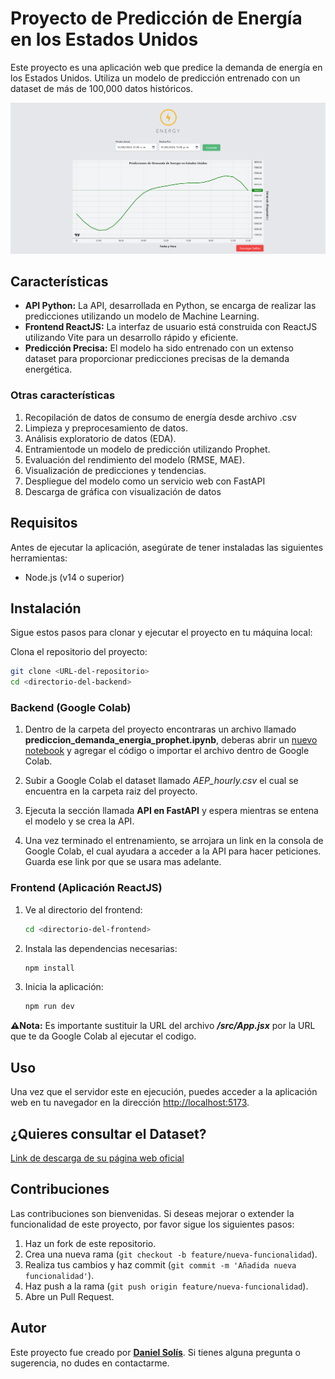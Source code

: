 # Proyecto de Predicción de Energía en los Estados Unidos
Este proyecto es una aplicación web que predice la demanda de energía en los Estados Unidos. Utiliza un modelo de predicción entrenado con un dataset de más de 100,000 datos históricos.

![Imágen de aplicación web en funcionamiento](public/portada.png)

## Características
- **API Python:** La API, desarrollada en Python, se encarga de realizar las predicciones utilizando un modelo de Machine Learning.
- **Frontend ReactJS:** La interfaz de usuario está construida con ReactJS utilizando Vite para un desarrollo rápido y eficiente.
- **Predicción Precisa:** El modelo ha sido entrenado con un extenso dataset para proporcionar predicciones precisas de la demanda energética.

### Otras características
1. Recopilación de datos de consumo de energía desde archivo .csv
2. Limpieza y preprocesamiento de datos.
3. Análisis exploratorio de datos (EDA).
4. Entramientode un modelo de predicción utilizando Prophet.
5. Evaluación del rendimiento del modelo (RMSE, MAE).
6. Visualización de predicciones y tendencias.
7. Despliegue del modelo como un servicio web con FastAPI
8. Descarga de gráfica con visualización de datos


## Requisitos
Antes de ejecutar la aplicación, asegúrate de tener instaladas las siguientes herramientas:
- Node.js (v14 o superior)
  

## Instalación
Sigue estos pasos para clonar y ejecutar el proyecto en tu máquina local:

Clona el repositorio del proyecto:
   ```bash
   git clone <URL-del-repositorio>
   cd <directorio-del-backend>
   ```

### Backend (Google Colab)
1. Dentro de la carpeta del proyecto encontraras un archivo llamado **prediccion_demanda_energia_prophet.ipynb**, deberas abrir un [nuevo notebook](https://colab.research.google.com/) y agregar el código o importar el archivo dentro de Google Colab.
   
2. Subir a Google Colab el dataset llamado *AEP_hourly.csv* el cual se encuentra en la carpeta raiz del proyecto.
   
3. Ejecuta la sección llamada **API en FastAPI** y espera mientras se entena el modelo y se crea la API.
   
4. Una vez terminado el entrenamiento, se arrojara un link en la consola de Google Colab, el cual ayudara a acceder a la API para hacer peticiones. Guarda ese link por que se usara mas adelante.
   
### Frontend (Aplicación ReactJS)

1. Ve al directorio del frontend:
   ```bash
   cd <directorio-del-frontend>
   ```

2. Instala las dependencias necesarias:
   ```bash
   npm install
   ```

3. Inicia la aplicación:
   ```bash
   npm run dev
   ```

**⚠️Nota:** Es importante sustituir la URL del archivo ***/src/App.jsx*** por la URL que te da Google Colab al ejecutar el codigo.


## Uso

Una vez que el servidor este en ejecución, puedes acceder a la aplicación web en tu navegador en la dirección [http://localhost:5173](http://localhost:5173).


## ¿Quieres consultar el Dataset?
[Link de descarga de su página web oficial](https://www.kaggle.com/datasets/robikscube/hourly-energy-consumption?resource=download)


## Contribuciones

Las contribuciones son bienvenidas. Si deseas mejorar o extender la funcionalidad de este proyecto, por favor sigue los siguientes pasos:

1. Haz un fork de este repositorio.
2. Crea una nueva rama (`git checkout -b feature/nueva-funcionalidad`).
3. Realiza tus cambios y haz commit (`git commit -m 'Añadida nueva funcionalidad'`).
4. Haz push a la rama (`git push origin feature/nueva-funcionalidad`).
5. Abre un Pull Request.

## Autor

Este proyecto fue creado por **[Daniel Solís](https://github.com/dxnielso)**. Si tienes alguna pregunta o sugerencia, no dudes en contactarme.

